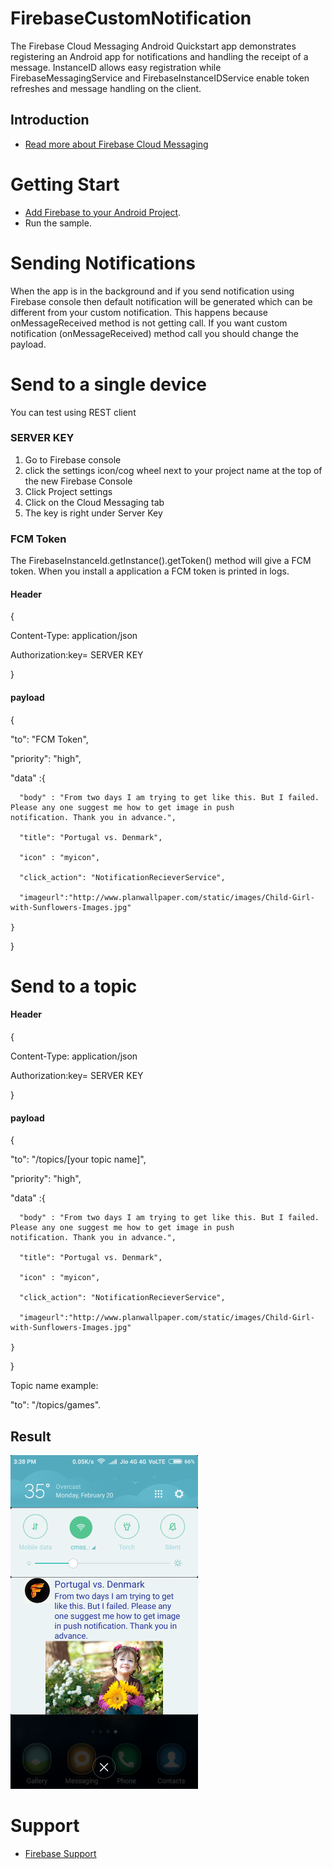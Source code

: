 # FirebaseCustomNotification
The Firebase Cloud Messaging Android Quickstart app demonstrates registering an Android app for notifications and handling the receipt of a message. InstanceID allows easy registration while FirebaseMessagingService and FirebaseInstanceIDService enable token refreshes and message handling on the client.

Introduction
------------

- [Read more about Firebase Cloud Messaging](https://firebase.google.com/docs/cloud-messaging)

# Getting Start
- [Add Firebase to your Android Project](https://firebase.google.com/docs/android/setup).
- Run the sample.

# Sending Notifications
When the app is in the background and if you send notification using Firebase console then default notification will be    generated which can be different from your custom notification. This happens because onMessageReceived method is not getting call.
If you want custom notification (onMessageReceived) method call you should change the payload.
# Send to a single device
You can test using REST client 

### SERVER KEY
1. Go to Firebase console
2. click the settings icon/cog wheel next to your project name at the top of the new Firebase Console
3. Click Project settings
4. Click on the Cloud Messaging tab
5. The key is right under Server Key

### FCM Token
The FirebaseInstanceId.getInstance().getToken() method will give a FCM token.
When you install a application a FCM token is printed in logs.

#### Header
{

Content-Type: application/json

Authorization:key= SERVER KEY

}
#### payload
{

  "to": "FCM Token",
  
  "priority": "high",
  
  "data" :{
      
      "body" : "From two days I am trying to get like this. But I failed. Please any one suggest me how to get image in push                  notification. Thank you in advance.",
      
      "title": "Portugal vs. Denmark",
      
      "icon" : "myicon",
      
      "click_action": "NotificationRecieverService",
      
      "imageurl":"http://www.planwallpaper.com/static/images/Child-Girl-with-Sunflowers-Images.jpg"
    
    }
    
}

# Send to a topic
#### Header
{

Content-Type: application/json

Authorization:key= SERVER KEY

}
#### payload
{

  "to": "/topics/[your topic name]",
  
  "priority": "high",
  
  "data" :{
      
      "body" : "From two days I am trying to get like this. But I failed. Please any one suggest me how to get image in push                  notification. Thank you in advance.",
      
      "title": "Portugal vs. Denmark",
      
      "icon" : "myicon",
      
      "click_action": "NotificationRecieverService",
      
      "imageurl":"http://www.planwallpaper.com/static/images/Child-Girl-with-Sunflowers-Images.jpg"
    
    }
    
}

 Topic name example:
 
 "to": "/topics/games".
 
 Result
-----------
<img src="app/src/Screenshot.png" height="534" width="300"/>
 
# Support
- [Firebase Support](https://firebase.google.com/support/)
